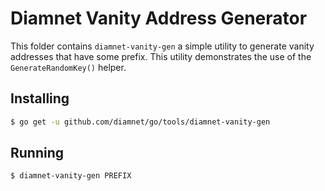 # Diamnet Vanity Address Generator

This folder contains `diamnet-vanity-gen` a simple utility to generate vanity addresses that have some prefix.  This utility demonstrates the use of the
`GenerateRandomKey()` helper.

## Installing

```bash
$ go get -u github.com/diamnet/go/tools/diamnet-vanity-gen
```

## Running

```bash
$ diamnet-vanity-gen PREFIX
```

